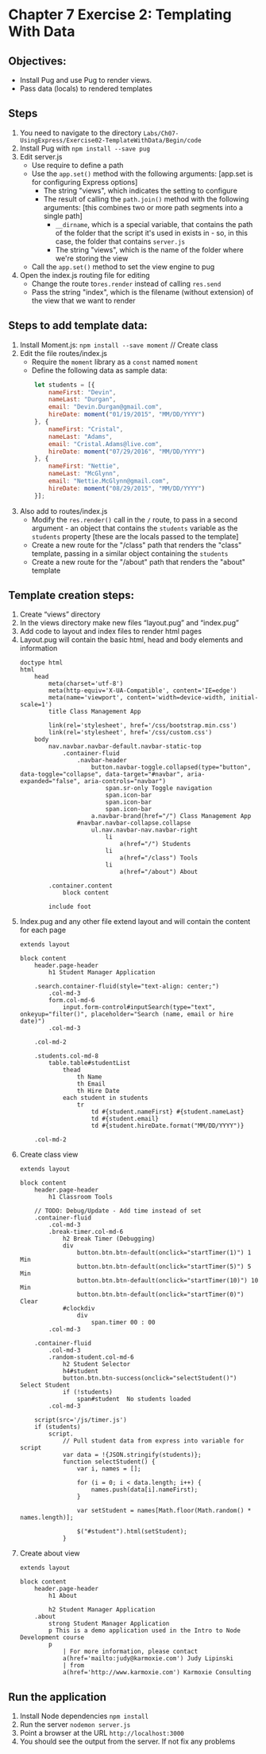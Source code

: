 # Chapter 7 Exercise 2: Templating With Data
## Objectives:
* Install Pug and use Pug to render views.
* Pass data (locals) to rendered templates

## Steps
1. You need to navigate to the directory `Labs/Ch07-UsingExpress/Exercise02-TemplateWithData/Begin/code`
1. Install Pug with `npm install --save pug`
1. Edit server.js
    - Use require to define a path
    - Use the `app.set()` method with the following arguments: [app.set is for configuring Express options]
	    - The string "views", which indicates the setting to configure
	    - The result of calling the `path.join()` method with the following arguments: [this combines two or more path segments into a single path]
		    - `__dirname`, which is a special variable, that contains the path of the folder that the script it's used in exists in - so, in this case, the folder that contains `server.js`
		    - The string "views", which is the name of the folder where we're storing the view
    - Call the `app.set()` method to set the view engine to pug
1. Open the index.js routing file for editing
    - Change the route to`res.render` instead of calling `res.send` 
	- Pass the string "index", which is the filename (without extension) of the view that we want to render
## Steps to add template data:
1. Install Moment.js: `npm install --save moment`
// Create class
1. Edit the file routes/index.js
    - Require the `moment` library as a `const` named `moment`
    - Define the following data as sample data:
    ```javascript
		let students = [{
			nameFirst: "Devin",
			nameLast: "Durgan",
			email: "Devin.Durgan@gmail.com",
			hireDate: moment("01/19/2015", "MM/DD/YYYY")
		}, {
			nameFirst: "Cristal",
			nameLast: "Adams",
			email: "Cristal.Adams@live.com",
			hireDate: moment("07/29/2016", "MM/DD/YYYY")
		}, {
			nameFirst: "Nettie",
			nameLast: "McGlynn",
			email: "Nettie.McGlynn@gmail.com",
			hireDate: moment("08/29/2015", "MM/DD/YYYY")
		}];
    ```  
1. Also add to routes/index.js
     - Modify the `res.render()` call in the `/` route, to pass in a second argument - an object that contains the `students` variable as the `students` property [these are the locals passed to the template]
     - Create a new route for the "/class" path that renders the "class" template, passing in a similar object containing the `students`
     - Create a new route for the "/about" path that renders the "about" template

## Template creation steps:
1. Create “views” directory
1. In the views directory make new files “layout.pug” and “index.pug”
1. Add code to layout and index files to render html pages
1. Layout.pug will contain the basic html, head and body elements and information
	```pug
	doctype html
	html
		head
			meta(charset='utf-8')
			meta(http-equiv='X-UA-Compatible', content='IE=edge')
			meta(name='viewport', content='width=device-width, initial-scale=1')
			title Class Management App
	
			link(rel='stylesheet', href='/css/bootstrap.min.css')
			link(rel='stylesheet', href='/css/custom.css')
		body
			nav.navbar.navbar-default.navbar-static-top
				.container-fluid
					.navbar-header
						button.navbar-toggle.collapsed(type="button", data-toggle="collapse", data-target="#navbar", aria-expanded="false", aria-controls="navbar")
							span.sr-only Toggle navigation
							span.icon-bar
							span.icon-bar
							span.icon-bar
						a.navbar-brand(href="/") Class Management App
					#navbar.navbar-collapse.collapse
						ul.nav.navbar-nav.navbar-right
							li
								a(href="/") Students
							li
								a(href="/class") Tools
							li
								a(href="/about") About
	
			.container.content
				block content
	
			include foot
	```
1. Index.pug and any other file extend layout and will contain the content for each page
	```pug
	extends layout
    
    block content
    	header.page-header
    		h1 Student Manager Application
    
    	.search.container-fluid(style="text-align: center;")
    		.col-md-3
    		form.col-md-6
    			input.form-control#inputSearch(type="text", onkeyup="filter()", placeholder="Search (name, email or hire date)")
    		.col-md-3
    
    	.col-md-2
    
    	.students.col-md-8
    		table.table#studentList
    			thead
    				th Name
    				th Email
    				th Hire Date
    			each student in students
    				tr
    					td #{student.nameFirst} #{student.nameLast}
    					td #{student.email}
    					td #{student.hireDate.format("MM/DD/YYYY")}
    
    	.col-md-2
	```
1. Create class view
	```pug
	extends layout
    
    block content
    	header.page-header
    		h1 Classroom Tools
    
    	// TODO: Debug/Update - Add time instead of set
    	.container-fluid
    		.col-md-3
    		.break-timer.col-md-6
    			h2 Break Timer (Debugging)
    			div
    				button.btn.btn-default(onclick="startTimer(1)") 1 Min
    				button.btn.btn-default(onclick="startTimer(5)") 5 Min
    				button.btn.btn-default(onclick="startTimer(10)") 10 Min
    				button.btn.btn-default(onclick="startTimer(0)") Clear
    			#clockdiv
    				div
    					span.timer 00 : 00
    		.col-md-3
    
    	.container-fluid
    		.col-md-3
    		.random-student.col-md-6
    			h2 Student Selector
    			h4#student
    			button.btn.btn-success(onclick="selectStudent()") Select Student
    			if (!students)
    				span#student  No students loaded
    		.col-md-3
    
    	script(src='/js/timer.js')
    	if (students)
    		script.
    			// Pull student data from express into variable for script
    			var data = !{JSON.stringify(students)};
    			function selectStudent() {
    				var i, names = [];
    
    				for (i = 0; i < data.length; i++) {
    					names.push(data[i].nameFirst);
    				}
    
    				var setStudent = names[Math.floor(Math.random() * names.length)];
    
    				$("#student").html(setStudent);
    			}

	```
1. Create about view
	```pug
	extends layout
    
    block content
    	header.page-header
    		h1 About
    
    		h2 Student Manager Application
    	.about
    		strong Student Manager Application
    		p This is a demo application used in the Intro to Node Development course
    		p
    			| For more information, please contact
    			a(href='mailto:judy@karmoxie.com') Judy Lipinski
    			| from
    			a(href='http://www.karmoxie.com') Karmoxie Consulting
	```
## Run the application
1. Install Node dependencies `npm install`
1. Run the server `nodemon server.js`
1. Point a browser at the URL `http://localhost:3000`
1. You should see the output from the server. If not fix any problems